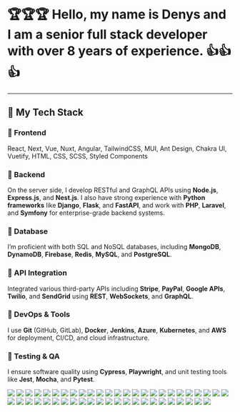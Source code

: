 # 🏆🏆🏆 Hello, my name is Denys and I am a senior full stack developer with over 8 years of experience. 👍👍👍

---

## 🥇 My Tech Stack

### 💎 Frontend
React, Next, Vue, Nuxt, Angular, TailwindCSS, MUI, Ant Design, Chakra UI, Vuetify, HTML, CSS, SCSS, Styled Components

### 💎 Backend
On the server side, I develop RESTful and GraphQL APIs using **Node.js**, **Express.js**, and **Nest.js**. I also have strong experience with **Python frameworks** like **Django**, **Flask**, and **FastAPI**, and work with **PHP**, **Laravel**, and **Symfony** for enterprise-grade backend systems.

### 💎 Database
I’m proficient with both SQL and NoSQL databases, including **MongoDB**, **DynamoDB**, **Firebase**, **Redis**, **MySQL**, and **PostgreSQL**.

### 💎 API Integration
Integrated various third-party APIs including **Stripe**, **PayPal**, **Google APIs**, **Twilio**, and **SendGrid** using **REST**, **WebSockets**, and **GraphQL**.

### 💎 DevOps & Tools
I use **Git** (GitHub, GitLab), **Docker**, **Jenkins**, **Azure**, **Kubernetes**, and **AWS** for deployment, CI/CD, and cloud infrastructure.

### 💎 Testing & QA
I ensure software quality using **Cypress**, **Playwright**, and unit testing tools like **Jest**, **Mocha**, and **Pytest**.

<p align="left">
  <!-- Frontend -->
  <img src="https://img.shields.io/badge/React-61DAFB?logo=react&logoColor=000&style=flat-square" />
  <img src="https://img.shields.io/badge/Next.js-000?logo=next.js&logoColor=white&style=flat-square" />
  <img src="https://img.shields.io/badge/Vue-4FC08D?logo=vue.js&logoColor=white&style=flat-square" />
  <img src="https://img.shields.io/badge/Nuxt-00DC82?logo=nuxt.js&logoColor=white&style=flat-square" />
  <img src="https://img.shields.io/badge/Angular-DD0031?logo=angular&logoColor=white&style=flat-square" />
  <img src="https://img.shields.io/badge/TailwindCSS-06B6D4?logo=tailwind-css&logoColor=white&style=flat-square" />
  <img src="https://img.shields.io/badge/MUI-007FFF?logo=mui&logoColor=white&style=flat-square" />
  <img src="https://img.shields.io/badge/AntDesign-0170FE?logo=ant-design&logoColor=white&style=flat-square" />
  <img src="https://img.shields.io/badge/Chakra_UI-319795?logo=chakraui&logoColor=white&style=flat-square" />
  <img src="https://img.shields.io/badge/Vuetify-1867C0?logo=vuetify&logoColor=white&style=flat-square" />
  <img src="https://img.shields.io/badge/TypeScript-3178C6?logo=typescript&logoColor=white&style=flat-square" />
  <img src="https://img.shields.io/badge/JavaScript-F7DF1E?logo=javascript&logoColor=000&style=flat-square" />
  <img src="https://img.shields.io/badge/HTML-E34F26?logo=html5&logoColor=white&style=flat-square" />
  <img src="https://img.shields.io/badge/CSS-1572B6?logo=css3&logoColor=white&style=flat-square" />
  <img src="https://img.shields.io/badge/SASS-CC6699?logo=sass&logoColor=white&style=flat-square" />
  <img src="https://img.shields.io/badge/Bootstrap-7952B3?logo=bootstrap&logoColor=white&style=flat-square" />

  <!-- Backend -->
  <img src="https://img.shields.io/badge/Node.js-339933?logo=node.js&logoColor=white&style=flat-square" />
  <img src="https://img.shields.io/badge/Express.js-000000?logo=express&logoColor=white&style=flat-square" />
  <img src="https://img.shields.io/badge/NestJS-E0234E?logo=nestjs&logoColor=white&style=flat-square" />
  <img src="https://img.shields.io/badge/Python-3776AB?logo=python&logoColor=white&style=flat-square" />
  <img src="https://img.shields.io/badge/Django-092E20?logo=django&logoColor=white&style=flat-square" />
  <img src="https://img.shields.io/badge/Flask-000000?logo=flask&logoColor=white&style=flat-square" />
  <img src="https://img.shields.io/badge/FastAPI-009688?logo=fastapi&logoColor=white&style=flat-square" />
  <img src="https://img.shields.io/badge/Laravel-FF2D20?logo=laravel&logoColor=white&style=flat-square" />
  <img src="https://img.shields.io/badge/Symfony-000000?logo=symfony&logoColor=white&style=flat-square" />

  <!-- Database -->
  <img src="https://img.shields.io/badge/MongoDB-47A248?logo=mongodb&logoColor=white&style=flat-square" />
  <img src="https://img.shields.io/badge/DynamoDB-4053D6?logo=amazon-dynamodb&logoColor=white&style=flat-square" />
  <img src="https://img.shields.io/badge/Firebase-FFCA28?logo=firebase&logoColor=000&style=flat-square" />
  <img src="https://img.shields.io/badge/Redis-DC382D?logo=redis&logoColor=white&style=flat-square" />
  <img src="https://img.shields.io/badge/MySQL-4479A1?logo=mysql&logoColor=white&style=flat-square" />
  <img src="https://img.shields.io/badge/PostgreSQL-4169E1?logo=postgresql&logoColor=white&style=flat-square" />

  <!-- APIs -->
  <img src="https://img.shields.io/badge/GraphQL-E10098?logo=graphql&logoColor=white&style=flat-square" />
  <img src="https://img.shields.io/badge/REST_API-25A162?style=flat-square" />
  <img src="https://img.shields.io/badge/Stripe-008CDD?logo=stripe&logoColor=white&style=flat-square" />
  <img src="https://img.shields.io/badge/PayPal-00457C?logo=paypal&logoColor=white&style=flat-square" />
  <img src="https://img.shields.io/badge/Twilio-F22F46?logo=twilio&logoColor=white&style=flat-square" />
  <img src="https://img.shields.io/badge/Google_Cloud-4285F4?logo=google&logoColor=white&style=flat-square" />

  <!-- DevOps -->
  <img src="https://img.shields.io/badge/Git-F05032?logo=git&logoColor=white&style=flat-square" />
  <img src="https://img.shields.io/badge/Docker-2496ED?logo=docker&logoColor=white&style=flat-square" />
  <img src="https://img.shields.io/badge/Jenkins-D24939?logo=jenkins&logoColor=white&style=flat-square" />
  <img src="https://img.shields.io/badge/Azure-0078D4?logo=microsoft-azure&logoColor=white&style=flat-square" />
  <img src="https://img.shields.io/badge/Kubernetes-326CE5?logo=kubernetes&logoColor=white&style=flat-square" />
  <img src="https://img.shields.io/badge/AWS-232F3E?logo=amazon-aws&logoColor=white&style=flat-square" />

  <!-- Testing -->
  <img src="https://img.shields.io/badge/Cypress-17202C?logo=cypress&logoColor=white&style=flat-square" />
  <img src="https://img.shields.io/badge/Playwright-2EAD33?style=flat-square" />
  <img src="https://img.shields.io/badge/Jest-C21325?logo=jest&logoColor=white&style=flat-square" />
  <img src="https://img.shields.io/badge/Mocha-8D6748?logo=mocha&logoColor=white&style=flat-square" />
  <img src="https://img.shields.io/badge/Pytest-3776AB?logo=python&logoColor=white&style=flat-square" />
</p>
